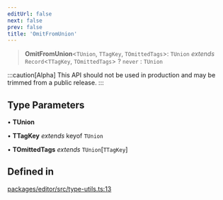 ```yaml
---
editUrl: false
next: false
prev: false
title: 'OmitFromUnion'
---
```


> **OmitFromUnion**\<`TUnion`, `TTagKey`, `TOmittedTags`\>: `TUnion` _extends_ `Record`\<`TTagKey`, `TOmittedTags`\> ? `never` : `TUnion`

:::caution[Alpha]
This API should not be used in production and may be trimmed from a public release.
:::

## Type Parameters

• **TUnion**

• **TTagKey** _extends_ keyof `TUnion`

• **TOmittedTags** _extends_ `TUnion`\[`TTagKey`\]

## Defined in

[packages/editor/src/type-utils.ts:13](https://github.com/portabletext/editor/blob/66b5022fc4919e0540c704fbecb8ab8f991c2439/packages/editor/src/type-utils.ts#L13)
